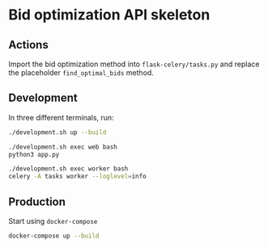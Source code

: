 # Bid optimization API skeleton

## Actions

Import the bid optimization method into `flask-celery/tasks.py` and
replace the placeholder `find_optimal_bids` method.

## Development

In three different terminals, run:

```sh
./development.sh up --build
```

```sh
./development.sh exec web bash
python3 app.py
```

```sh
./development.sh exec worker bash
celery -A tasks worker --loglevel=info
```

## Production

Start using `docker-compose`

```sh
docker-compose up --build
```

